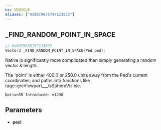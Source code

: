 ```yaml
---
ns: VEHICLE
aliases: ["0x8DC9675797123522"]
---
```

## _FIND_RANDOM_POINT_IN_SPACE

```c
// 0x8DC9675797123522
Vector3 _FIND_RANDOM_POINT_IN_SPACE(Ped ped);
```

Native is significantly more complicated than simply generating a random vector & length.

The 'point' is either 400.0 or 250.0 units away from the Ped's current coordinates; and paths into functions like rage::grcViewport___IsSphereVisible.

```
NativeDB Introduced: v1290
```

## Parameters
* **ped**:
